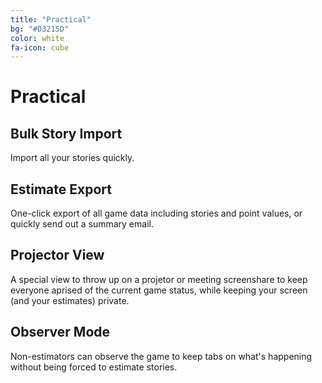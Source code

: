 ```yaml
---
title: "Practical"
bg: "#D3215D"
color: white
fa-icon: cube
---
```


# Practical

<h2 class="sub">Bulk Story Import</h2>
Import all your stories quickly.

<h2 class="sub">Estimate Export</h2>
One-click export of all game data including stories and point values, or quickly send out a summary email.

<h2 class="sub">Projector View</h2>
A special view to throw up on a projetor or meeting screenshare to keep everyone aprised of the current game status, while keeping your screen (and your estimates) private.

<h2 class="sub">Observer Mode</h2>
Non-estimators can observe the game to keep tabs on what's happening without being forced to estimate stories.